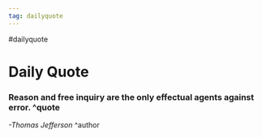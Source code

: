 ```yaml
---
tag: dailyquote
---
```


#dailyquote

# Daily Quote

### Reason and free inquiry are the only effectual agents against error. ^quote
*-Thomas Jefferson* ^author

